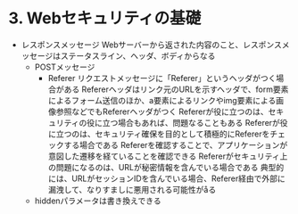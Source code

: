 # 3. Webセキュリティの基礎
- レスポンスメッセージ
  Webサーバーから返された内容のこと、レスポンスメッセージはステータスライン、ヘッダ、ボディからなる
  - POSTメッセージ
    - Referer
      リクエストメッセージに「Referer」というヘッダがつく場合がある
      Refererヘッダはリンク元のURLを示すヘッダで、form要素によるフォーム送信のほか、a要素によるリンクやimg要素による画像参照などでもRefererヘッダがつく
      Refererが役に立つのは、セキュリティの役に立つ場合もあれば、問題なることもある
      Refererが役に立つのは、セキュリティ確保を目的として積極的にRefererをチェックする場合である
      Refererを確認することで、アプリケーションが意図した遷移を経ていることを確認できる
      Refererがセキュリティ上の問題になるのは、URLが秘密情報を含んでいる場合である
      典型的には、URLがセッションIDを含んでいる場合、Referer経由で外部に漏洩して、なりすましに悪用される可能性がåる
  - hiddenパラメータは書き換えできる
